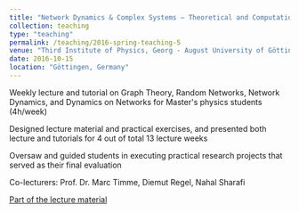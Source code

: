```yaml
---
title: "Network Dynamics & Complex Systems – Theoretical and Computational Tools (M.Sc.)"
collection: teaching
type: "teaching"
permalink: /teaching/2016-spring-teaching-5
venue: "Third Institute of Physics, Georg - August University of Göttingen"
date: 2016-10-15
location: "Göttingen, Germany"
---
```


Weekly lecture and tutorial on Graph Theory, Random Networks, Network Dynamics, and Dynamics on Networks for Master's physics students (4h/week)

Designed lecture material and practical exercises, and presented both lecture and tutorials for 4 out of total 13 lecture weeks

Oversaw and guided students in executing practical research projects that served as their final evaluation

Co-lecturers: Prof. Dr. Marc Timme, Diemut Regel, Nahal Sharafi


[Part of the lecture material](https://dimitra-maoutsa.gitlab.io/lecture-network-dynamics-and-complex-systems/) 

